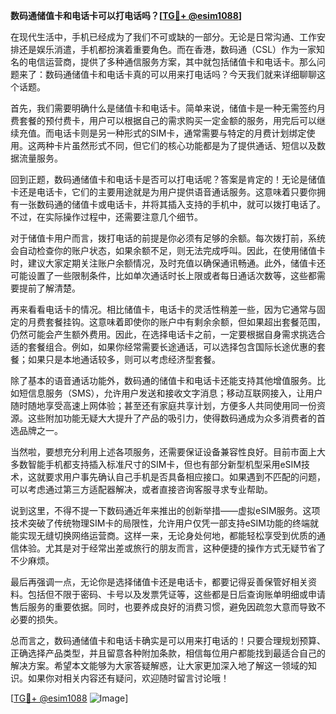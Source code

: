 **数码通储值卡和电话卡可以打电话吗？[[TG💪+ @esim1088](https://t.me/s/esim1088)]**

在现代生活中，手机已经成为了我们不可或缺的一部分。无论是日常沟通、工作安排还是娱乐消遣，手机都扮演着重要角色。而在香港，数码通（CSL）作为一家知名的电信运营商，提供了多种通信服务方案，其中就包括储值卡和电话卡。那么问题来了：数码通储值卡和电话卡真的可以用来打电话吗？今天我们就来详细聊聊这个话题。

首先，我们需要明确什么是储值卡和电话卡。简单来说，储值卡是一种无需签约月费套餐的预付费卡，用户可以根据自己的需求购买一定金额的服务，用完后可以继续充值。而电话卡则是另一种形式的SIM卡，通常需要与特定的月费计划绑定使用。这两种卡片虽然形式不同，但它们的核心功能都是为了提供通话、短信以及数据流量服务。

回到正题，数码通储值卡和电话卡是否可以打电话呢？答案是肯定的！无论是储值卡还是电话卡，它们的主要用途就是为用户提供语音通话服务。这意味着只要你拥有一张数码通的储值卡或电话卡，并将其插入支持的手机中，就可以拨打电话了。不过，在实际操作过程中，还需要注意几个细节。

对于储值卡用户而言，拨打电话的前提是你必须有足够的余额。每次拨打前，系统会自动检查你的账户状态，如果余额不足，则无法完成呼叫。因此，在使用储值卡时，建议大家定期关注账户余额情况，及时充值以确保通讯畅通。此外，储值卡还可能设置了一些限制条件，比如单次通话时长上限或者每日通话次数等，这些都需要提前了解清楚。

再来看看电话卡的情况。相比储值卡，电话卡的灵活性稍差一些，因为它通常与固定的月费套餐挂钩。这意味着即使你的账户中有剩余余额，但如果超出套餐范围，仍然可能会产生额外费用。因此，在选择电话卡之前，一定要根据自身需求挑选合适的套餐组合。例如，如果你经常需要长途通话，可以选择包含国际长途优惠的套餐；如果只是本地通话较多，则可以考虑经济型套餐。

除了基本的语音通话功能外，数码通的储值卡和电话卡还能支持其他增值服务。比如短信息服务（SMS），允许用户发送和接收文字消息；移动互联网接入，让用户随时随地享受高速上网体验；甚至还有家庭共享计划，方便多人共同使用同一份资源。这些附加功能无疑大大提升了产品的吸引力，使得数码通成为众多消费者的首选品牌之一。

当然啦，要想充分利用上述各项服务，还需要保证设备兼容性良好。目前市面上大多数智能手机都支持插入标准尺寸的SIM卡，但也有部分新型机型采用eSIM技术，这就要求用户事先确认自己手机是否具备相应接口。如果遇到不匹配的问题，可以考虑通过第三方适配器解决，或者直接咨询客服寻求专业帮助。

说到这里，不得不提一下数码通近年来推出的创新举措——虚拟eSIM服务。这项技术突破了传统物理SIM卡的局限性，允许用户仅凭一部支持eSIM功能的终端就能实现无缝切换网络运营商。这样一来，无论身处何地，都能轻松享受到优质的通信体验。尤其是对于经常出差或旅行的朋友而言，这种便捷的操作方式无疑节省了不少麻烦。

最后再强调一点，无论你是选择储值卡还是电话卡，都要记得妥善保管好相关资料。包括但不限于密码、卡号以及发票凭证等，这些都是日后查询账单明细或申请售后服务的重要依据。同时，也要养成良好的消费习惯，避免因疏忽大意而导致不必要的损失。

总而言之，数码通储值卡和电话卡确实是可以用来打电话的！只要合理规划预算、正确选择产品类型，并且留意各种附加条款，相信每位用户都能找到最适合自己的解决方案。希望本文能够为大家答疑解惑，让大家更加深入地了解这一领域的知识。如果你对相关内容还有疑问，欢迎随时留言讨论哦！

[[TG💪+ @esim1088](https://t.me/s/esim1088) ![Image](https://i.postimg.cc/4NQfJmqS/Snipaste-2025-05-13-00-14-12.png)]